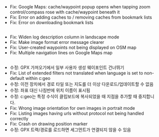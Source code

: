 ##
- Fix: Google Maps: cache/waypoint popup opens when tapping zoom control/compass rose with cache/waypoint beneath it
- Fix: Error on adding caches to / removing caches from bookmark lists
- Fix: Error on downloading bookmark lists

##
- Fix: Widen log description column in landscape mode
- Fix: Make image format error message clearer
- Fix: User-created waypoints not being displayed on OSM map
- Fix: Multiple navigation lines on Google Maps map

##
- 수정: GPX 가져오기에서 일부 사용자 생성 웨이포인트 건너뛰기
- Fix: List of extended filters not translated when language is set to non-default within c:geo
- 수정: 이전 장치에서 경로 타일 또는 지도를 더 이상 다운로드/업데이트할 수 없음
- 수정: 좌표 대신 나침반에 위치 이름이 표시됨
- 수정: c:geo는 특정 수식이 클립보드에 복사되었을 때 지점을 추가할 때 중지합니다.
- Fix: Wrong image orientation for own images in portrait mode
- Fix: Listing images having urls without protocol not being handled correctly
- Fix: Crash on drawing position marker
- 수정: GPX 트랙/경로를 로드하면 세그먼트가 연결되지 않을 수 있음
